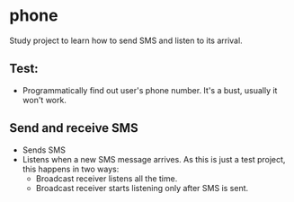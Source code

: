 # phone

Study project to learn how to send SMS and listen to its arrival.

## Test:
- Programmatically find out user's phone number. It's a bust, usually it won't work.

## Send and receive SMS
- Sends SMS
- Listens when a new SMS message arrives. As this is just a test project, this happens in two ways:
  - Broadcast receiver listens all the time.
  - Broadcast receiver starts listening only after SMS is sent.
